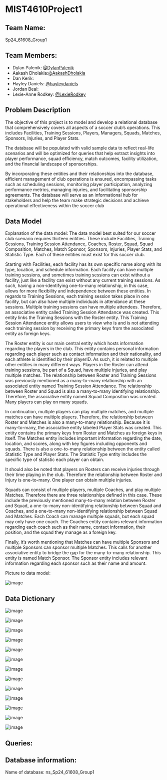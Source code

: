 # MIST4610Project1

## Team Name: 
Sp24_61608_Group1

## Team Members:
- Dylan Palenik: [@DylanPalenik](https://github.com/dylanpalenik)
- Aakash Dholakia:[@AakashDholakia](https://github.com/AakashDholakia)
- Dan Kerik: 
- Hayley Daniels: [@hayleydaniels](https://github.com/hayleydaniels)
- Jordan Beal: 
- Lexie-Anne Rodkey: [@LexieRodkey](https://github.com/lexierodkey)

## Problem Description
The objective of this project is to model and develop a relational database that comprehensively covers all aspects of a soccer club’s operations. This includes Facilities, Training Sessions, Players, Managers, Squads, Matches, Sponsors, Injuries, and Player Stats. 

The database will be populated with valid sample data to reflect real-life scenarios and will be optimized for queries that help extract insights into player performance, squad efficiency, match outcomes, facility utilization, and the financial landscape of sponsorships.

By incorporating these entities and their relationships into the database, efficient management of club operations is ensured, encompassing tasks such as scheduling sessions, monitoring player participation, analyzing performance metrics, managing injuries, and facilitating sponsorship agreements. The database will serve as an informational hub for stakeholders and help the team make strategic decisions and achieve operational effectiveness within the soccer club

## Data Model 
Explanation of the data model:
The data model best suited for our soccer club scenario requires thirteen entities. These include Facilities, Training Sessions, Training Session Attendance, Coaches, Roster, Squad, Squad Composition, Matches, Match Sponsor, Sponsors, Injuries, Player Stats, and Statistic Type. Each of these entities must exist for this soccer club.

Starting with Facilities, each facility has its own specific name along with its type, location, and schedule information. Each facility can have multiple training sessions, and sometimes training sessions can exist without a facility, just like a facility can exist without any current training sessions. As such, having a non-identifying one-to-many relationship, in this case, allows for more flexibility and independence between these entities.
In regards to Training Sessions, each training session takes place in one facility, but can also have multiple individuals in attendance at these sessions. Multiple training sessions can have multiple attendees. Therefore, an associative entity called Training Session Attendance was created. This entity links the Training Sessions with the Roster entity. This Training Session Attendance entity allows users to view who is and is not attending each training session by receiving the primary keys from the associated entity as foreign keys.

The Roster entity is our main central entity which hosts information regarding the players in the club. This entity contains personal information regarding each player such as contact information and their nationality, and each athlete is identified by their playerID. As such, it is related to multiple other entities in many different ways. Players in the Roster can attend training sessions, be part of a Squad, have multiple injuries, and play multiple matches. The relationship between Roster and Training Sessions was previously mentioned as a many-to-many relationship with an associated entity named Training Session Attendance. The relationship between Roster and Squad is also a many-to-many identifying relationship. Therefore, the associative entity named Squad Composition was created. Many players can play on many squads.

In continuation, multiple players can play multiple matches, and multiple matches can have multiple players. Therefore, the relationship between Roster and Matches is also a many-to-many relationship. Because it is many-to-many, the associative entity labeled Player Stats was created. This entity contains the primary keys from Roster and Matches as foreign keys in itself. The Matches entity includes important information regarding the date, location, and scores, along with key figures including opponents and squads. There is also a one-to-many relationship between the entity called Statistic Type and Player Stats. The Statistic Type entity includes the specific type of statistic each player can obtain.

It should also be noted that players on Rosters can receive injuries through their time playing in the club. Therefore the relationship between Roster and Injury is one-to-many. One player can obtain multiple injuries.

Squads can consist of multiple players, multiple Coaches, and play multiple Matches. Therefore there are three relationships defined in this case. These include the previously mentioned many-to-many relation between Roster and Squad, a one-to-many non-identifying relationship between Squad and Coaches, and a one-to-many non-identifying relationship between Squad and Matches. Each Coach can manage multiple squads, but each squad may only have one coach. The Coaches entity contains relevant information regarding each coach such as their name, contact information, their position, and the squad they manage as a foreign key.

Finally, it’s worth mentioning that Matches can have multiple Sponsors and multiple Sponsors can sponsor multiple Matches. This calls for another associative entity to bridge the gap for the many-to-many relationship. This entity is named Match Sponsor. The Sponsor entity includes relevant information regarding each sponsor such as their name and amount.


Picture to data model: 

![image](https://github.com/lexierodkey/MIST4610Project1/assets/149977033/9890349a-6623-407c-bd19-9615462c778c)


## Data Dictionary

![image](https://github.com/lexierodkey/MIST4610Project1/assets/149977033/0a576a53-72e1-4f59-8b18-df9ddaa3bd03)

![image](https://github.com/lexierodkey/MIST4610Project1/assets/149977033/2bc8d3af-25b0-4d69-a559-c0d228dbc624)

![image](https://github.com/lexierodkey/MIST4610Project1/assets/149977033/988b2ea2-c28f-4d65-9633-78d76275e890)

![image](https://github.com/lexierodkey/MIST4610Project1/assets/149977033/ea03960d-b034-4c33-908c-03067f189c4b)

![image](https://github.com/lexierodkey/MIST4610Project1/assets/149977033/f71c2a7b-68b2-4866-9610-6783572cb412)

![image](https://github.com/lexierodkey/MIST4610Project1/assets/149977033/bcf63417-0e9f-4483-88d3-cac0fb3ab23f)

![image](https://github.com/lexierodkey/MIST4610Project1/assets/149977033/6538186b-5d5c-42ba-809c-42ba3e509405)

![image](https://github.com/lexierodkey/MIST4610Project1/assets/149977033/2ea314d1-028d-4368-9124-4beeb0c20972)

![image](https://github.com/lexierodkey/MIST4610Project1/assets/149977033/66f5706f-e69a-437a-95fc-c58be18a0a23)

![image](https://github.com/lexierodkey/MIST4610Project1/assets/149977033/b80dfa6d-dcb5-4ba0-9960-f71a0724a5a6)

![image](https://github.com/lexierodkey/MIST4610Project1/assets/149977033/8d42cc8c-7965-4590-ac05-1b5cc1896060)

![image](https://github.com/lexierodkey/MIST4610Project1/assets/149977033/982d3285-c64d-4831-a5ba-430910a8fc7c)

![image](https://github.com/lexierodkey/MIST4610Project1/assets/149977033/2007219e-d807-4fc1-8b88-0d0670d849c0)



## Queries: 

## Database information: 
Name of database: ns_Sp24_61608_Group1

